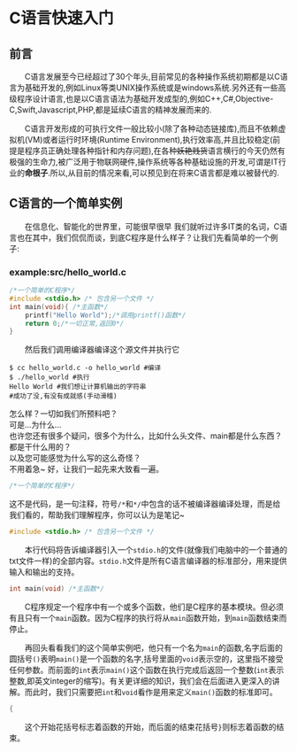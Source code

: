 # C语言快速入门

## 前言

&emsp;&emsp;C语言发展至今已经超过了30个年头,目前常见的各种操作系统初期都是以C语言为基础开发的,例如Linux等类UNIX操作系统或是windows系统.另外还有一些高级程序设计语言,也是以C语言语法为基础开发成型的,例如C++,C#,Objective-C,Swift,Javascript,PHP,都是延续C语言的精神发展而来的.

&emsp;&emsp;C语言开发形成的可执行文件一般比较小(除了各种动态链接库),而且不依赖虚拟机(VM)或者运行时环境(Runtime Environment),执行效率高,并且比较稳定(前提是程序员正确处理各种指针和内存问题),在各种~~妖艳贱货~~语言横行的今天仍然有极强的生命力,被广泛用于物联网硬件,操作系统等各种基础设施的开发,可谓是IT行业的**命根子**.所以,从目前的情况来看,可以预见到在将来C语言都是难以被替代的.

## C语言的一个简单实例
&emsp;&emsp;在信息化、智能化的世界里，可能很早很早 我们就听过许多IT类的名词，C语言也在其中，我们侃侃而谈，到底C程序是什么样子？让我们先看简单的一个例子:
### example:src/hello_world.c
```C
/*一个简单的C程序*/
#include <stdio.h> /* 包含另一个文件 */
int main(void){ /*主函数*/
	printf("Hello World");/*调用printf()函数*/
	return 0;/*一切正常,返回0*/
}
```
&emsp;&emsp;然后我们调用编译器编译这个源文件并执行它
```shell
$ cc hello_world.c -o hello_world #编译
$ ./hello_world #执行
Hello World #我们想让计算机输出的字符串
#成功了没,有没有成就感(手动滑稽)
```
怎么样？一切如我们所预料吧？ <br>
可是...为什么... <br>
也许您还有很多个疑问，很多个为什么，比如什么头文件、main都是什么东西？<br>
都是干什么用的？ <br>
以及您可能感觉为什么写的这么奇怪？ <br>
不用着急~ 好，让我们一起先来大致看一遍。 <br>

```C
/*一个简单的C程序*/
```
这不是代码，是一句注释，符号`/*`和`*/`中包含的话不被编译器编译处理，而是给我们看的，帮助我们理解程序，你可以认为是笔记~ 

```C
#include <stdio.h> /* 包含另一个文件 */
```
&emsp;&emsp;本行代码将告诉编译器引入一个`stdio.h`的文件(就像我们电脑中的一个普通的txt文件一样)的全部内容。`stdio.h`文件是所有C语言编译器的标准部分，用来提供输入和输出的支持。 

```C
int main(void) /*主函数*/
```
&emsp;&emsp;C程序规定一个程序中有一个或多个函数，他们是C程序的基本模块。但必须有且只有一个`main`函数。因为C程序的执行将从`main`函数开始，到`main`函数结束而停止。 <br>

&emsp;&emsp;再回头看看我们的这个简单实例吧，他只有一个名为`main`的函数,名字后面的圆括号`()`表明`main()`是一个函数的名字,括号里面的`void`表示空的，这里指不接受任何参数。而前面的`int`表示`main()`这个函数在执行完成后返回一个整数(`int`表示整数,即英文integer的缩写)。有关更详细的知识，我们会在后面进入更深入的讲解。而此时，我们只需要把`int`和`void`看作是用来定义`main()`函数的标准即可。

```C
{
```
&emsp;&emsp;这个开始花括号标志着函数的开始，而后面的结束花括号`}`则标志着函数的结束。 
